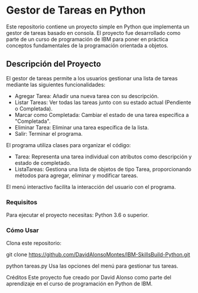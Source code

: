 # Gestor de Tareas en Python

Este repositorio contiene un proyecto simple en Python que implementa un gestor de tareas basado en consola. El proyecto fue desarrollado como parte de un curso de programación de IBM para poner en práctica conceptos fundamentales de la programación orientada a objetos.

## Descripción del Proyecto

El gestor de tareas permite a los usuarios gestionar una lista de tareas mediante las siguientes funcionalidades:

* Agregar Tarea: Añadir una nueva tarea con su descripción.
* Listar Tareas: Ver todas las tareas junto con su estado actual (Pendiente o Completada).
* Marcar como Completada: Cambiar el estado de una tarea específica a "Completada".
* Eliminar Tarea: Eliminar una tarea específica de la lista.
* Salir: Terminar el programa.

El programa utiliza clases para organizar el código:

* Tarea: Representa una tarea individual con atributos como descripción y estado de completado.
* ListaTareas: Gestiona una lista de objetos de tipo Tarea, proporcionando métodos para agregar, eliminar y modificar tareas.

El menú interactivo facilita la interacción del usuario con el programa.

### Requisitos
Para ejecutar el proyecto necesitas:
Python 3.6 o superior.

### Cómo Usar
Clona este repositorio:

git clone https://github.com/DavidAlonsoMontes/IBM-SkillsBuild-Python.git


python tareas.py
Usa las opciones del menú para gestionar tus tareas.

Créditos
Este proyecto fue creado por David Alonso como parte del aprendizaje en el curso de programación en Python de IBM.
